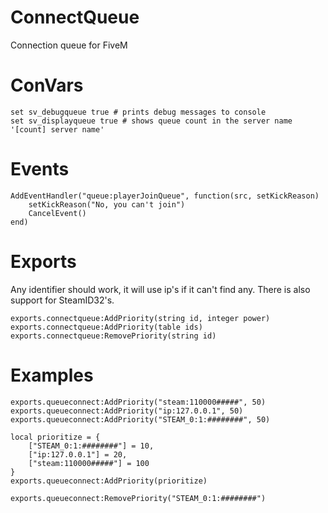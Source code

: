 # ConnectQueue
Connection queue for FiveM

# ConVars
	set sv_debugqueue true # prints debug messages to console
	set sv_displayqueue true # shows queue count in the server name '[count] server name'

# Events
	AddEventHandler("queue:playerJoinQueue", function(src, setKickReason)
	    setKickReason("No, you can't join")
	    CancelEvent()
	end)

# Exports
Any identifier should work, it will use ip's if it can't find any. There is also support for SteamID32's.

    exports.connectqueue:AddPriority(string id, integer power)
    exports.connectqueue:AddPriority(table ids)
	exports.connectqueue:RemovePriority(string id)
	
# Examples
	exports.queueconnect:AddPriority("steam:110000#####", 50)
	exports.queueconnect:AddPriority("ip:127.0.0.1", 50)
	exports.queueconnect:AddPriority("STEAM_0:1:########", 50)
	
	local prioritize = {
	    ["STEAM_0:1:########"] = 10,
	    ["ip:127.0.0.1"] = 20,
	    ["steam:110000#####"] = 100
	}
	exports.queueconnect:AddPriority(prioritize)
	
	exports.queueconnect:RemovePriority("STEAM_0:1:########")
